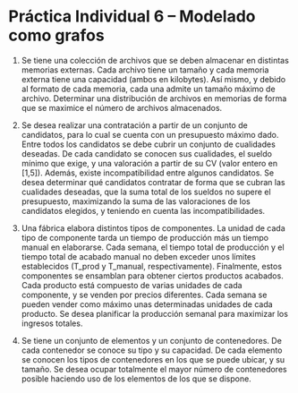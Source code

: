 # Práctica Individual 6 – Modelado como grafos

1. Se tiene una colección de archivos que se deben almacenar en distintas memorias 
externas. Cada archivo tiene un tamaño y cada memoria externa tiene una capacidad 
(ambos en kilobytes). Así mismo, y debido al formato de cada memoria, cada una 
admite un tamaño máximo de archivo. Determinar una distribución de archivos en 
memorias de forma que se maximice el número de archivos almacenados.

2. Se desea realizar una contratación a partir de un conjunto de candidatos, para lo cual 
se cuenta con un presupuesto máximo dado. Entre todos los candidatos se debe cubrir 
un conjunto de cualidades deseadas. De cada candidato se conocen sus cualidades, 
el sueldo mínimo que exige, y una valoración a partir de su CV (valor entero en 
[1,5]). Además, existe incompatibilidad entre algunos candidatos. Se desea 
determinar qué candidatos contratar de forma que se cubran las cualidades deseadas, 
que la suma total de los sueldos no supere el presupuesto, maximizando la suma de 
las valoraciones de los candidatos elegidos, y teniendo en cuenta las 
incompatibilidades. 

3. Una fábrica elabora distintos tipos de componentes. La unidad de cada tipo de 
componente tarda un tiempo de producción más un tiempo manual en elaborarse. 
Cada semana, el tiempo total de producción y el tiempo total de acabado manual no 
deben exceder unos límites establecidos (T_prod y T_manual, respectivamente).
Finalmente, estos componentes se ensamblan para obtener ciertos productos 
acabados. Cada producto está compuesto de varias unidades de cada componente, y 
se venden por precios diferentes. Cada semana se pueden vender como máximo unas 
determinadas unidades de cada producto. Se desea planificar la producción semanal 
para maximizar los ingresos totales.

4. Se tiene un conjunto de elementos y un conjunto de contenedores. De cada 
contenedor se conoce su tipo y su capacidad. De cada elemento se conocen los tipos 
de contenedores en los que se puede ubicar, y su tamaño. Se desea ocupar totalmente
el mayor número de contenedores posible haciendo uso de los elementos de los que 
se dispone.
